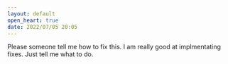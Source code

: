 ```yaml
---
layout: default
open_heart: true
date: 2022/07/05 20:05
---
```


Please someone tell me how to fix this. I am really good at implmentating fixes. Just tell me what to do.
